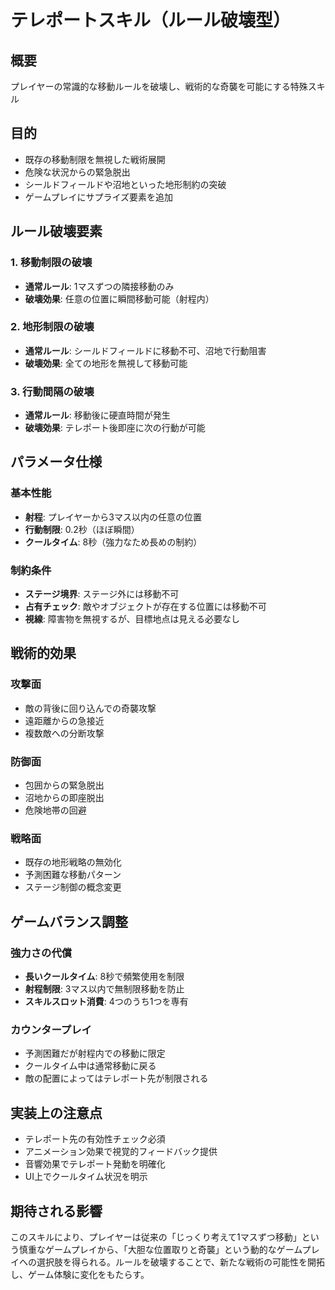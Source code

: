# テレポートスキル（ルール破壊型）

## 概要
プレイヤーの常識的な移動ルールを破壊し、戦術的な奇襲を可能にする特殊スキル

## 目的
- 既存の移動制限を無視した戦術展開
- 危険な状況からの緊急脱出
- シールドフィールドや沼地といった地形制約の突破
- ゲームプレイにサプライズ要素を追加

## ルール破壊要素

### 1. 移動制限の破壊
- **通常ルール**: 1マスずつの隣接移動のみ
- **破壊効果**: 任意の位置に瞬間移動可能（射程内）

### 2. 地形制限の破壊  
- **通常ルール**: シールドフィールドに移動不可、沼地で行動阻害
- **破壊効果**: 全ての地形を無視して移動可能

### 3. 行動間隔の破壊
- **通常ルール**: 移動後に硬直時間が発生
- **破壊効果**: テレポート後即座に次の行動が可能

## パラメータ仕様

### 基本性能
- **射程**: プレイヤーから3マス以内の任意の位置
- **行動制限**: 0.2秒（ほぼ瞬間）
- **クールタイム**: 8秒（強力なため長めの制約）

### 制約条件
- **ステージ境界**: ステージ外には移動不可
- **占有チェック**: 敵やオブジェクトが存在する位置には移動不可
- **視線**: 障害物を無視するが、目標地点は見える必要なし

## 戦術的効果

### 攻撃面
- 敵の背後に回り込んでの奇襲攻撃
- 遠距離からの急接近
- 複数敵への分断攻撃

### 防御面  
- 包囲からの緊急脱出
- 沼地からの即座脱出
- 危険地帯の回避

### 戦略面
- 既存の地形戦略の無効化
- 予測困難な移動パターン
- ステージ制御の概念変更

## ゲームバランス調整

### 強力さの代償
- **長いクールタイム**: 8秒で頻繁使用を制限
- **射程制限**: 3マス以内で無制限移動を防止
- **スキルスロット消費**: 4つのうち1つを専有

### カウンタープレイ
- 予測困難だが射程内での移動に限定
- クールタイム中は通常移動に戻る
- 敵の配置によってはテレポート先が制限される

## 実装上の注意点
- テレポート先の有効性チェック必須
- アニメーション効果で視覚的フィードバック提供
- 音響効果でテレポート発動を明確化
- UI上でクールタイム状況を明示

## 期待される影響
このスキルにより、プレイヤーは従来の「じっくり考えて1マスずつ移動」という慎重なゲームプレイから、「大胆な位置取りと奇襲」という動的なゲームプレイへの選択肢を得られる。ルールを破壊することで、新たな戦術の可能性を開拓し、ゲーム体験に変化をもたらす。